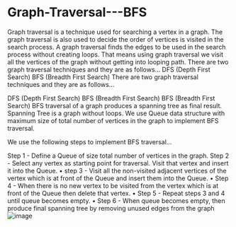 # Graph-Traversal---BFS
Graph traversal is a technique used for searching a vertex in a graph. The graph traversal is also used to decide the order of vertices is visited in the search process. A graph traversal finds the edges to be used in the search process without creating loops. That means using graph traversal we visit all the vertices of the graph without getting into looping path.  There are two graph traversal techniques and they are as follows...  DFS (Depth First Search) BFS (Breadth First Search)
There are two graph traversal techniques and they are as follows...

DFS (Depth First Search)
BFS (Breadth First Search)
BFS (Breadth First Search)
BFS traversal of a graph produces a spanning tree as final result. Spanning Tree is a graph without loops. We use Queue data structure with maximum size of total number of vertices in the graph to implement BFS traversal.

We use the following steps to implement BFS traversal...

Step 1 - Define a Queue of size total number of vertices in the graph.
Step 2 - Select any vertex as starting point for traversal. Visit that vertex and insert it into the Queue.
•	step 3 - Visit all the non-visited adjacent vertices of the vertex which is at front of the Queue and insert them into the Queue.
•	Step 4 - When there is no new vertex to be visited from the vertex which is at front of the Queue then delete that vertex.
•	Step 5 - Repeat steps 3 and 4 until queue becomes empty.
•	Step 6 - When queue becomes empty, then produce final spanning tree by removing unused edges from the graph
![image](https://user-images.githubusercontent.com/40636325/73134755-ea3b5e80-4042-11ea-8095-2b4e420e1f70.png)

